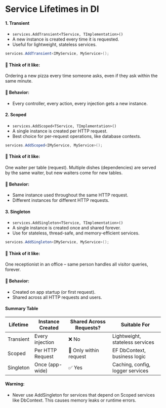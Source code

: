 
# Service Lifetimes in DI

#### 1. Transient
- `services.AddTransient<TService, TImplementation>()`
- A new instance is created every time it is requested.
- Useful for lightweight, stateless services.
```c#
services.AddTransient<IMyService, MyService>();
```
#### 🧠 Think of it like:
Ordering a new pizza every time someone asks, even if they ask within the same minute.
#### 📌 Behavior:
- Every controller, every action, every injection gets a new instance.

#### 2. Scoped
- `services.AddScoped<TService, TImplementation>()`
- A single instance is created per HTTP request.
- Best choice for per-request operations, like database contexts.
```c#
services.AddScoped<IMyService, MyService>();
```
#### 🧠 Think of it like:
One waiter per table (request). Multiple dishes (dependencies) are served by the same waiter, but new waiters come for new tables.

#### 📌 Behavior:
- Same instance used throughout the same HTTP request.
- Different instances for different HTTP requests.

####  3. Singleton
- `services.AddSingleton<TService, TImplementation>()`
- A single instance is created once and shared forever.
- Use for stateless, thread-safe, and memory-efficient services.
```c#
services.AddSingleton<IMyService, MyService>();
```
#### 🧠 Think of it like:
One receptionist in an office – same person handles all visitor queries, forever.
#### 📌 Behavior:
- Created on app startup (or first request).
- Shared across all HTTP requests and users.

#### Summary Table
| Lifetime  | Instance Created | Shared Across Requests? | Suitable For                     |
| --------- | ---------------- | ----------------------- | -------------------------------- |
| Transient | Every injection  | ❌ No                    | Lightweight, stateless services  |
| Scoped    | Per HTTP Request | 🔁 Only within request  | EF DbContext, business logic     |
| Singleton | Once (app-wide)  | ✅ Yes                   | Caching, config, logger services |

#### Warning:
- Never use AddSingleton for services that depend on Scoped services like DbContext. This causes memory leaks or runtime errors.
